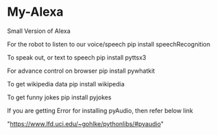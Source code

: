 # My-Alexa
Small Version of Alexa

For the robot to listen to our voice/speech pip install speechRecognition

To speak out, or text to speech pip install pyttsx3

For advance control on browser pip install pywhatkit

To get wikipedia data pip install wikipedia

To get funny jokes pip install pyjokes

If you are getting Error for installing pyAudio, then refer below link
  
  "https://www.lfd.uci.edu/~gohlke/pythonlibs/#pyaudio"
